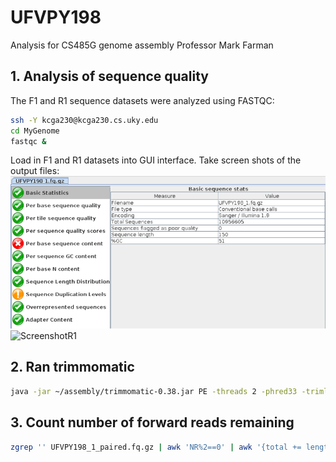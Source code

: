# UFVPY198
Analysis for CS485G genome assembly
Professor Mark Farman

## 1. Analysis of sequence quality
The F1 and R1 sequence datasets were analyzed using FASTQC:
```bash
ssh -Y kcga230@kcga230.cs.uky.edu
cd MyGenome
fastqc &
```
Load in F1 and R1 datasets into GUI interface.
Take screen shots of the output files:
![ScreenshotF1](/data/ScreenshotF1.png)
![ScreenshotR1](/data/ScrenshotR1.png)

## 2. Ran trimmomatic
```bash
java -jar ~/assembly/trimmomatic-0.38.jar PE -threads 2 -phred33 -trimlog UFVPY198_errorlog.txt UFVPY198_1.fq.gz UFVPY198_2.fq.gz UFVPY198_1_paired.fq.gz UFVPY198_1_unpaired.fq.gz UFVPY198_2_paired.fq.gz UFVPY198_2_unpaired.fq.gz SLIDINGWINDOW:20:20 MINLEN:120
```

## 3. Count number of forward reads remaining
```bash
zgrep '' UFVPY198_1_paired.fq.gz | awk 'NR%2==0' | awk '{total += length($0)} END {print total/2}'
```
